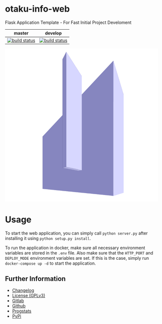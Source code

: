 # otaku-info-web

Flask Application Template - For Fast Initial Project Develoment

|master|develop|
|:----:|:-----:|
|[![build status](https://gitlab.namibsun.net/namboy94/otaku-info-web/badges/master/build.svg)](https://gitlab.namibsun.net/namboy94/otaku-info-web/commits/master)|[![build status](https://gitlab.namibsun.net/namboy94/otaku-info-web/badges/develop/build.svg)](https://gitlab.namibsun.net/namboy94/otaku-info-web/commits/develop)|

![Logo](otaku_info_web/static/logo.png)

# Usage
To start the web application, you can simply call ```python server.py``` after
installing it using ```python setup.py install```.

To run the application in docker, make sure all necessary environment
variables are stored in the ```.env``` file. Also make sure that the
```HTTP_PORT``` and ```DEPLOY_MODE``` environment variables are set.
If this is the case, simply run ```docker-compose up -d``` to start the
application.

## Further Information

* [Changelog](CHANGELOG)
* [License (GPLv3)](LICENSE)
* [Gitlab](https://gitlab.namibsun.net/namibsun/python/otaku-info-web)
* [Github](namboy94/otaku-info-web)
* [Progstats](https://progstats.namibsun.net/projects/otaku-info-web)
* [PyPi](https://pypi.org/project/otaku-info-web)

